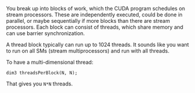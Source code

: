 You break up into blocks of work, which the CUDA program schedules on
stream processors. These are independently executed, could be done in
parallel, or maybe sequentially if more blocks than there are stream
processors. Each block can consist of threads, which share memory and
can use barrier synchronization.

A thread block typically can run up to 1024 threads. It sounds like
you want to run on all SMs (stream multiprocessors) and run with all
threads.

To have a multi-dimensional thread:

    dim3 threadsPerBlock(N, N);

That gives you `N*N` threads.
